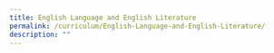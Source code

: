```yaml
---
title: English Language and English Literature
permalink: /curriculum/English-Language-and-English-Literature/
description: ""
---
```

